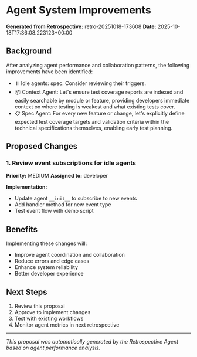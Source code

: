 # Agent System Improvements

**Generated from Retrospective:** retro-20251018-173608
**Date:** 2025-10-18T17:36:08.223123+00:00

## Background

After analyzing agent performance and collaboration patterns, the following improvements have been identified:

- ⏸️ Idle agents: spec. Consider reviewing their triggers.
- 📦 Context Agent: Let's ensure test coverage reports are indexed and easily searchable by module or feature, providing developers immediate context on where testing is weakest and what existing tests cover.
- 📋 Spec Agent: For every new feature or change, let's explicitly define expected test coverage targets and validation criteria within the technical specifications themselves, enabling early test planning.

## Proposed Changes

### 1. Review event subscriptions for idle agents

**Priority:** MEDIUM
**Assigned to:** developer

**Implementation:**
- Update agent `__init__` to subscribe to new events
- Add handler method for new event type
- Test event flow with demo script


## Benefits

Implementing these changes will:
- Improve agent coordination and collaboration
- Reduce errors and edge cases
- Enhance system reliability
- Better developer experience

## Next Steps

1. Review this proposal
2. Approve to implement changes
3. Test with existing workflows
4. Monitor agent metrics in next retrospective

---

*This proposal was automatically generated by the Retrospective Agent based on agent performance analysis.*
